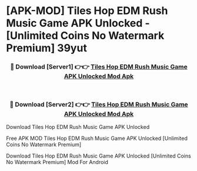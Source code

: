 # [APK-MOD] Tiles Hop EDM Rush Music Game APK Unlocked - [Unlimited Coins No Watermark Premium] 39yut



<div align="center">
<h3>🔴 Download [Server1] 👉👉 <a href="https://momento.my/?title=Tiles_Hop_EDM_Rush_Music_Game_APK_Unlocked">Tiles Hop EDM Rush Music Game APK Unlocked Mod Apk</a></h3><br>

<h3>🔴 Download [Server2] 👉👉 <a href="https://momento.my/?title=Tiles_Hop_EDM_Rush_Music_Game_APK_Unlocked">Tiles Hop EDM Rush Music Game APK Unlocked Mod Apk</a></h3>
</div>



Download Tiles Hop EDM Rush Music Game APK Unlocked 

Free APK MOD Tiles Hop EDM Rush Music Game APK Unlocked [Unlimited Coins No Watermark Premium]

Download Tiles Hop EDM Rush Music Game APK Unlocked [Unlimited Coins No Watermark Premium] Mod For Android
